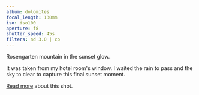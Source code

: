 ```yaml
---
album: dolomites
focal_length: 130mm
iso: iso100
aperture: f8
shutter_speed: 45s
filters: nd 3.0 | cp
---
```


Rosengarten mountain in the sunset glow.

It was taken from my hotel room's window. I waited the rain to pass and the sky to clear to capture this final sunset moment.

[Read more](<{% link shutterbug/blog/_posts/2017-04-22-dolomites-photography-karersee-rosengarten-latemar.md %}>) about this shot.
